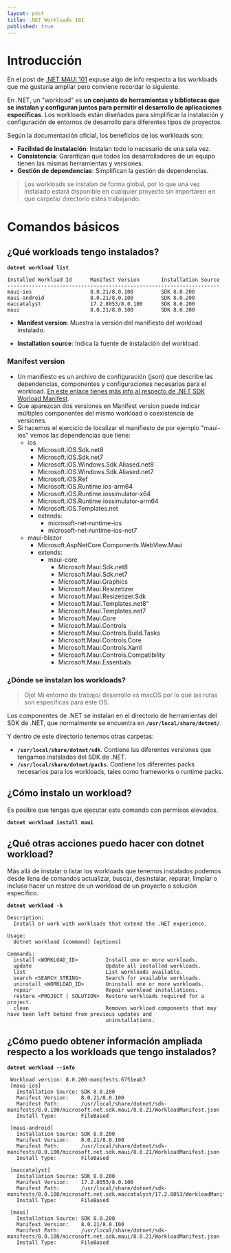 ```yaml
---
layout: post
title: .NET Workloads 101
published: true
---
```


# Introducción

En el post de [.NET MAUI 101](https://mookiefumi.com/2024-05-27-maui-101) expuse algo de info respecto a los workloads que me gustaría ampliar pero conviene recordar lo siguiente.

En .NET, un "workload" es **un conjunto de herramientas y bibliotecas que se instalan y configuran juntos para permitir el desarrollo de aplicaciones específicas**. Los workloads están diseñados para simplificar la instalación y configuración de entornos de desarrollo para diferentes tipos de proyectos.

Según la documentación oficial, los beneficios de los workloads son:

* **Facilidad de instalación**: Instalan todo lo necesario de una sola vez.
* **Consistencia**: Garantizan que todos los desarrolladores de un equipo tienen las mismas herramientas y versiones.
* **Gestión de dependencias**: Simplifican la gestión de dependencias.

> Los workloads se instalan de forma global, por lo que una vez instalado estará disponible en cualquier proyecto sin importaren en que carpeta/ directorio estés trabajando.

# Comandos básicos

## ¿Qué workloads tengo instalados?

**```dotnet workload list```**
```
Installed Workload Id      Manifest Version       Installation Source
---------------------------------------------------------------------
maui-ios                   8.0.21/8.0.100         SDK 8.0.200        
maui-android               8.0.21/8.0.100         SDK 8.0.200        
maccatalyst                17.2.8053/8.0.100      SDK 8.0.200        
maui                       8.0.21/8.0.100         SDK 8.0.200 
```

* **Manifest version**: Muestra la versión del manifiesto del workload instalado.

* **Installation source**: Indica la fuente de instalación del workload.

### Manifest version

* Un manifiesto es un archivo de configuración (json) que describe las dependencias, componentes y configuraciones necesarias para el workload. [En este enlace tienes más info al respecto de .NET SDK Worload Manifest](https://github.com/dotnet/designs/blob/main/accepted/2020/workloads/workload-manifest.md).
* Que aparezcan dos versiones en Manifest version puede indicar múltiples componentes del mismo workload o coexistencia de versiones.
* Si hacemos el ejercicio de localizar el manifiesto de por ejemplo "maui-ios" vemos las dependencias que tiene:
    * ios
        * Microsoft.iOS.Sdk.net8
		* Microsoft.iOS.Sdk.net7
		* Microsoft.iOS.Windows.Sdk.Aliased.net8
		* Microsoft.iOS.Windows.Sdk.Aliased.net7
		* Microsoft.iOS.Ref
		* Microsoft.iOS.Runtime.ios-arm64
		* Microsoft.iOS.Runtime.iossimulator-x64
		* Microsoft.iOS.Runtime.iossimulator-arm64
		* Microsoft.iOS.Templates.net
        * extends: 
            * microsoft-net-runtime-ios
		    * microsoft-net-runtime-ios-net7
    * maui-blazor
        * Microsoft.AspNetCore.Components.WebView.Maui
        * extends: 
            * maui-core
                * Microsoft.Maui.Sdk.net8
                * Microsoft.Maui.Sdk.net7
                * Microsoft.Maui.Graphics
                * Microsoft.Maui.Resizetizer
                * Microsoft.Maui.Resizetizer.Sdk
                * Microsoft.Maui.Templates.net8"
                * Microsoft.Maui.Templates.net7
                * Microsoft.Maui.Core
                * Microsoft.Maui.Controls
                * Microsoft.Maui.Controls.Build.Tasks
                * Microsoft.Maui.Controls.Core
                * Microsoft.Maui.Controls.Xaml
                * Microsoft.Maui.Controls.Compatibility
                * Microsoft.Maui.Essentials    

### ¿Dónde se instalan los workloads?

> Ojo! Mi entorno de trabajo/ desarrollo es macOS por lo que las rutas son específicas para este OS.

Los componentes de .NET se instalan en el directorio de herramientas del SDK de .NET, que normalmente se encuentra en **```/usr/local/share/dotnet/```**.

Y dentro de este directorio tenemos otras carpetas:

* **```/usr/local/share/dotnet/sdk```**. Contiene las diferentes versiones que tengamos instalados del SDK de .NET.
* **```/usr/local/share/dotnet/packs```**. Contiene los diferentes packs necesarios para los workloads, tales como frameworks o runtime packs.

## ¿Cómo instalo un workload?

Es posible que tengas que ejecutar este comando con permisos elevados.

**```dotnet workload install maui```**

## ¿Qué otras acciones puedo hacer con dotnet workload?

Más allá de instalar o listar los workloads que tenemos instalados podemos desde líena de comandos actualizar, buscar, desinstalar, reparar, limpiar o incluso hacer un restore de un workload de un proyecto o solución específico.

**```dotnet workload -h```**
```
Description:
  Install or work with workloads that extend the .NET experience.

Usage:
  dotnet workload [command] [options]

Commands:
  install <WORKLOAD_ID>         Install one or more workloads.
  update                        Update all installed workloads.
  list                          List workloads available.
  search <SEARCH_STRING>        Search for available workloads.
  uninstall <WORKLOAD_ID>       Uninstall one or more workloads.
  repair                        Repair workload installations.
  restore <PROJECT | SOLUTION>  Restore workloads required for a project.
  clean                         Removes workload components that may have been left behind from previous updates and 
                                uninstallations.
```

## ¿Cómo puedo obtener información ampliada respecto a los workloads que tengo instalados?

**```dotnet workload --info```**
```
 Workload version: 8.0.200-manifests.6751eab7
 [maui-ios]
   Installation Source: SDK 8.0.200
   Manifest Version:    8.0.21/8.0.100
   Manifest Path:       /usr/local/share/dotnet/sdk-manifests/8.0.100/microsoft.net.sdk.maui/8.0.21/WorkloadManifest.json
   Install Type:        FileBased

 [maui-android]
   Installation Source: SDK 8.0.200
   Manifest Version:    8.0.21/8.0.100
   Manifest Path:       /usr/local/share/dotnet/sdk-manifests/8.0.100/microsoft.net.sdk.maui/8.0.21/WorkloadManifest.json
   Install Type:        FileBased

 [maccatalyst]
   Installation Source: SDK 8.0.200
   Manifest Version:    17.2.8053/8.0.100
   Manifest Path:       /usr/local/share/dotnet/sdk-manifests/8.0.100/microsoft.net.sdk.maccatalyst/17.2.8053/WorkloadManifest.json
   Install Type:        FileBased

 [maui]
   Installation Source: SDK 8.0.200
   Manifest Version:    8.0.21/8.0.100
   Manifest Path:       /usr/local/share/dotnet/sdk-manifests/8.0.100/microsoft.net.sdk.maui/8.0.21/WorkloadManifest.json
   Install Type:        FileBased
```